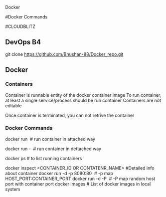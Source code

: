 Docker

#Docker Commands

#CLOUDBLITZ

## DevOps B4

git clone https://github.com/Bhushan-88/Docker_repo.git

## Docker

### Containers

Container is runnable entity of the docker container image To run container, at least a single service/process should be run container Containers are not editable

Once container is terminated, you can not retrive the container

### Docker Commands

docker run <IMAGE> # run container in attached way

docker run - <IMAGE> # run container in dettached way

docker ps # to list running containers

docker inspect <CONTAINER_ID OR CONTATENR_NAME> #Detailed info about container
docker run -d -p 8080:80 <image> # -p map HOST_PORT:CONTAINER_PORT
docker run -d -P <image> # -P map random host port with container port
docker images # List of docker images in local system 

